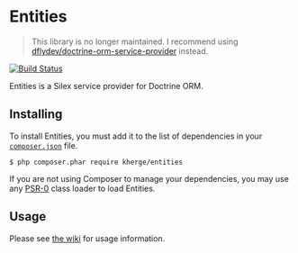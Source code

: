 # Entities

> This library is no longer maintained. I recommend using [dflydev/doctrine-orm-service-provider](https://github.com/dflydev/dflydev-doctrine-orm-service-provider) instead.

[![Build Status](https://secure.travis-ci.org/kherge/Entities.png?branch=master)](http://travis-ci.org/kherge/Entities)

Entities is a Silex service provider for Doctrine ORM.

## Installing

To install Entities, you must add it to the list of dependencies in your [`composer.json`][Composer] file.

    $ php composer.phar require kherge/entities

If you are not using Composer to manage your dependencies, you may use any [PSR-0][PSR-0] class loader to load Entities.

## Usage

Please see [the wiki][Wiki] for usage information.

[Composer]: http://getcomposer.org/
[PSR-0]: https://github.com/php-fig/fig-standards/blob/master/accepted/PSR-0.md
[Wiki]: https://github.com/kherge/Entities/wiki/Configure
